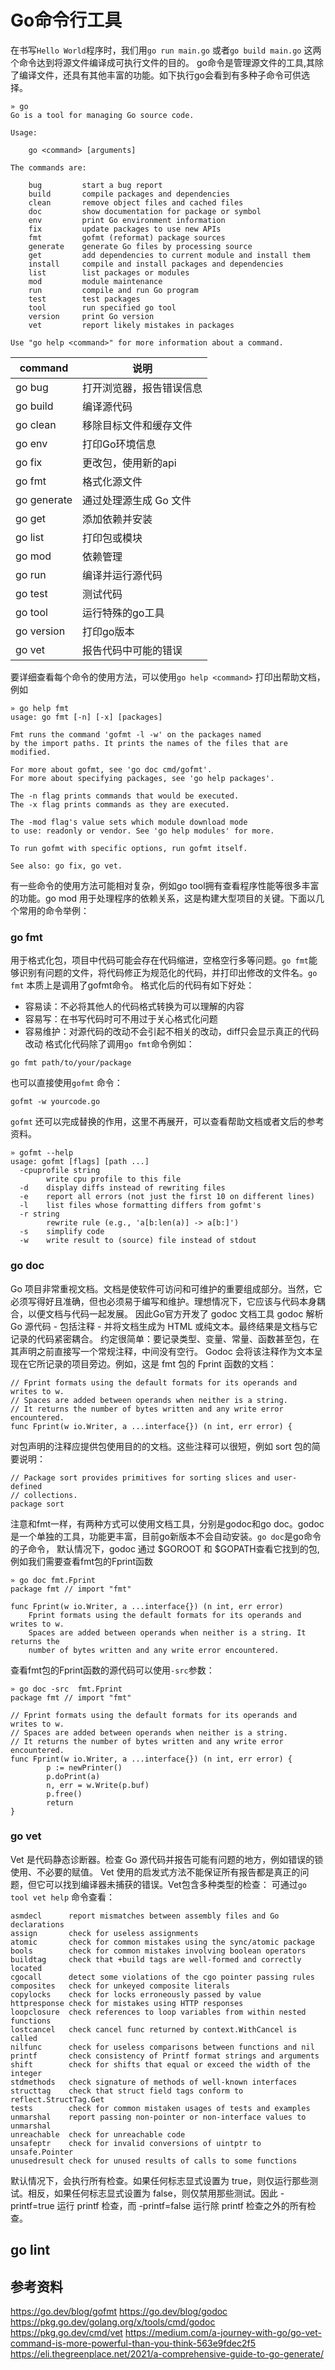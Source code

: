 # Go命令行工具

在书写`Hello World`程序时，我们用`go run main.go` 或者`go build main.go` 这两个命令达到将源文件编译成可执行文件的目的。
go命令是管理源文件的工具,其除了编译文件，还具有其他丰富的功能。如下执行go会看到有多种子命令可供选择。
```
» go
Go is a tool for managing Go source code.

Usage:

	go <command> [arguments]

The commands are:

	bug         start a bug report
	build       compile packages and dependencies
	clean       remove object files and cached files
	doc         show documentation for package or symbol
	env         print Go environment information
	fix         update packages to use new APIs
	fmt         gofmt (reformat) package sources
	generate    generate Go files by processing source
	get         add dependencies to current module and install them
	install     compile and install packages and dependencies
	list        list packages or modules
	mod         module maintenance
	run         compile and run Go program
	test        test packages
	tool        run specified go tool
	version     print Go version
	vet         report likely mistakes in packages

Use "go help <command>" for more information about a command.
```

| command | 说明                                                                  |
|--------|-----------------------------------------------------------------------|
| go bug    | 打开浏览器，报告错误信息                                               |
| go build    | 编译源代码 |
| go clean    | 移除目标文件和缓存文件                                                      |
| go env    | 打印Go环境信息                                                      |
| go fix   | 更改包，使用新的api             |
| go fmt    | 格式化源文件                                          |
| go generate    | 通过处理源生成 Go 文件                                                          |
| go get   | 添加依赖并安装                                                             |
| go list   | 打印包或模块                                                         |
| go mod   | 依赖管理                                                         |
| go run   | 编译并运行源代码                                                       |
| go test   | 测试代码                                                       |
| go tool   | 运行特殊的go工具                                                       |
| go version   | 打印go版本                                                       |
| go vet   | 报告代码中可能的错误                                                       |

要详细查看每个命令的使用方法，可以使用`go help <command>` 打印出帮助文档，例如
```
» go help fmt
usage: go fmt [-n] [-x] [packages]

Fmt runs the command 'gofmt -l -w' on the packages named
by the import paths. It prints the names of the files that are modified.

For more about gofmt, see 'go doc cmd/gofmt'.
For more about specifying packages, see 'go help packages'.

The -n flag prints commands that would be executed.
The -x flag prints commands as they are executed.

The -mod flag's value sets which module download mode
to use: readonly or vendor. See 'go help modules' for more.

To run gofmt with specific options, run gofmt itself.

See also: go fix, go vet.

```

有一些命令的使用方法可能相对复杂，例如go tool拥有查看程序性能等很多丰富的功能。go mod 用于处理程序的依赖关系，这是构建大型项目的关键。下面以几个常用的命令举例：

### go fmt
用于格式化包，项目中代码可能会存在代码缩进，空格空行多等问题。`go fmt`能够识别有问题的文件，将代码修正为规范化的代码，并打印出修改的文件名。`go fmt` 本质上是调用了gofmt命令。
格式化后的代码有如下好处：
* 容易读：不必将其他人的代码格式转换为可以理解的内容
* 容易写：在书写代码时可不用过于关心格式化问题
* 容易维护：对源代码的改动不会引起不相关的改动，diff只会显示真正的代码改动
格式化代码除了调用`go fmt`命令例如：
```
go fmt path/to/your/package
```
也可以直接使用`gofmt` 命令：
```
gofmt -w yourcode.go
```

`gofmt` 还可以完成替换的作用，这里不再展开，可以查看帮助文档或者文后的参考资料。
```
» gofmt --help
usage: gofmt [flags] [path ...]
  -cpuprofile string
        write cpu profile to this file
  -d    display diffs instead of rewriting files
  -e    report all errors (not just the first 10 on different lines)
  -l    list files whose formatting differs from gofmt's
  -r string
        rewrite rule (e.g., 'a[b:len(a)] -> a[b:]')
  -s    simplify code
  -w    write result to (source) file instead of stdout
```

### go doc
Go 项目非常重视文档。文档是使软件可访问和可维护的重要组成部分。当然，它必须写得好且准确，但也必须易于编写和维护。理想情况下，它应该与代码本身耦合，以便文档与代码一起发展。
因此Go官方开发了 godoc 文档工具 godoc 解析 Go 源代码 - 包括注释 - 并将文档生成为 HTML 或纯文本。最终结果是文档与它记录的代码紧密耦合。
约定很简单：要记录类型、变量、常量、函数甚至包，在其声明之前直接写一个常规注释，中间没有空行。 Godoc 会将该注释作为文本呈现在它所记录的项目旁边。例如，这是 fmt 包的 Fprint 函数的文档：
```
// Fprint formats using the default formats for its operands and writes to w.
// Spaces are added between operands when neither is a string.
// It returns the number of bytes written and any write error encountered.
func Fprint(w io.Writer, a ...interface{}) (n int, err error) {
```
对包声明的注释应提供包使用目的的文档。这些注释可以很短，例如 sort 包的简要说明：
```
// Package sort provides primitives for sorting slices and user-defined
// collections.
package sort
```
注意和fmt一样，有两种方式可以使用文档工具，分别是godoc和go doc。godoc是一个单独的工具，功能更丰富，目前go新版本不会自动安装。`go doc`是go命令的子命令，
默认情况下，godoc 通过 $GOROOT 和 $GOPATH查看它找到的包,例如我们需要查看fmt包的Fprint函数
```
» go doc fmt.Fprint
package fmt // import "fmt"

func Fprint(w io.Writer, a ...interface{}) (n int, err error)
    Fprint formats using the default formats for its operands and writes to w.
    Spaces are added between operands when neither is a string. It returns the
    number of bytes written and any write error encountered.
```
查看fmt包的Fprint函数的源代码可以使用`-src`参数：
```
» go doc -src  fmt.Fprint
package fmt // import "fmt"

// Fprint formats using the default formats for its operands and writes to w.
// Spaces are added between operands when neither is a string.
// It returns the number of bytes written and any write error encountered.
func Fprint(w io.Writer, a ...interface{}) (n int, err error) {
        p := newPrinter()
        p.doPrint(a)
        n, err = w.Write(p.buf)
        p.free()
        return
}
```

### go vet

Vet 是代码静态诊断器。检查 Go 源代码并报告可能有问题的地方，例如错误的锁使用、不必要的赋值。 Vet 使用的启发式方法不能保证所有报告都是真正的问题，但它可以找到编译器未捕获的错误。Vet包含多种类型的检查：
可通过`go tool vet help` 命令查看：
```
asmdecl      report mismatches between assembly files and Go declarations
assign       check for useless assignments
atomic       check for common mistakes using the sync/atomic package
bools        check for common mistakes involving boolean operators
buildtag     check that +build tags are well-formed and correctly located
cgocall      detect some violations of the cgo pointer passing rules
composites   check for unkeyed composite literals
copylocks    check for locks erroneously passed by value
httpresponse check for mistakes using HTTP responses
loopclosure  check references to loop variables from within nested functions
lostcancel   check cancel func returned by context.WithCancel is called
nilfunc      check for useless comparisons between functions and nil
printf       check consistency of Printf format strings and arguments
shift        check for shifts that equal or exceed the width of the integer
stdmethods   check signature of methods of well-known interfaces
structtag    check that struct field tags conform to reflect.StructTag.Get
tests        check for common mistaken usages of tests and examples
unmarshal    report passing non-pointer or non-interface values to unmarshal
unreachable  check for unreachable code
unsafeptr    check for invalid conversions of uintptr to unsafe.Pointer
unusedresult check for unused results of calls to some functions
```
默认情况下，会执行所有检查。如果任何标志显式设置为 true，则仅运行那些测试。相反，如果任何标志显式设置为 false，则仅禁用那些测试。因此 -printf=true 运行 printf 检查，而 -printf=false 运行除 printf 检查之外的所有检查。

## go lint


## 参考资料
https://go.dev/blog/gofmt
https://go.dev/blog/godoc
https://pkg.go.dev/golang.org/x/tools/cmd/godoc
https://pkg.go.dev/cmd/vet
https://medium.com/a-journey-with-go/go-vet-command-is-more-powerful-than-you-think-563e9fdec2f5
https://eli.thegreenplace.net/2021/a-comprehensive-guide-to-go-generate/